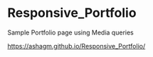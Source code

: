 # Responsive_Portfolio

Sample Portfolio page using Media queries

https://ashagm.github.io/Responsive_Portfolio/
